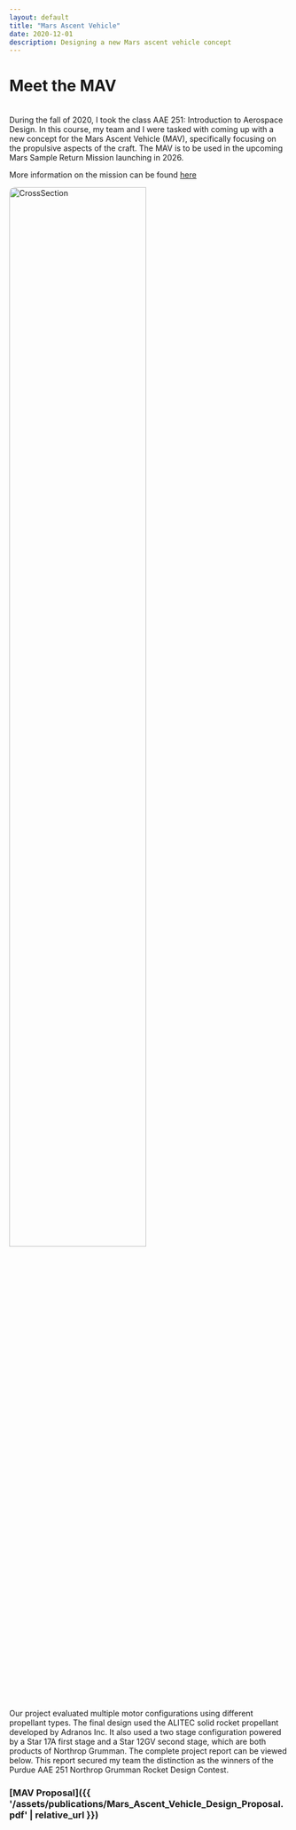 ```yaml
---
layout: default
title: "Mars Ascent Vehicle"
date: 2020-12-01
description: Designing a new Mars ascent vehicle concept
---
```

# Meet the MAV
<br>
During the fall of 2020, I took the class AAE 251: Introduction to Aerospace Design. In this course, my team and I were tasked with coming up with a new concept for the Mars Ascent Vehicle (MAV), specifically focusing on the propulsive aspects of the craft. The MAV is to be used in the upcoming Mars Sample Return Mission launching in 2026.

More information on the mission can be found [here](https://spaceflightnow.com/2020/04/20/nasa-narrows-design-for-rocket-to-launch-samples-off-of-mars/)

<img src="{{ 'assets\images\MAV\cross section pic.png' | relative_url }}" alt="CrossSection" style="width:70%; border-radius:10px;">

Our project evaluated multiple motor configurations using different propellant types. The final design used the ALITEC solid rocket propellant developed by Adranos Inc. It also used a two stage configuration powered by a Star 17A first stage and a Star 12GV second stage, which are both products of Northrop Grumman. The complete project report can be viewed below. This report secured my team the distinction as the winners of the Purdue AAE 251 Northrop Grumman Rocket Design Contest.

### [MAV Proposal]({{ '/assets/publications/Mars_Ascent_Vehicle_Design_Proposal.pdf' | relative_url }})